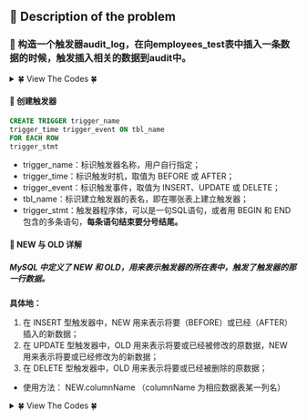 ## &#128044; Description of the problem


### &#127800; 构造一个触发器audit_log，在向employees_test表中插入一条数据的时候，触发插入相关的数据到audit中。



<details>
<summary>&#127808; View The Codes &#127808;</summary>
  

```sql
CREATE TABLE employees_test(
ID INT PRIMARY KEY NOT NULL,
NAME TEXT NOT NULL,
AGE INT NOT NULL,
ADDRESS CHAR(50),
SALARY REAL
);
CREATE TABLE audit(
EMP_no INT NOT NULL,
NAME TEXT NOT NULL
);
```
</details>

#### &#127800; 创建触发器
```sql
CREATE TRIGGER trigger_name
trigger_time trigger_event ON tbl_name
FOR EACH ROW
trigger_stmt
```
- trigger_name：标识触发器名称，用户自行指定；
- trigger_time：标识触发时机，取值为 BEFORE 或 AFTER；
- trigger_event：标识触发事件，取值为 INSERT、UPDATE 或 DELETE；
- tbl_name：标识建立触发器的表名，即在哪张表上建立触发器；
- trigger_stmt：触发器程序体，可以是一句SQL语句，或者用 BEGIN 和 END 包含的多条语句，**每条语句结束要分号结尾。**

#### &#127800; NEW 与 OLD 详解
##### MySQL 中定义了 NEW 和 OLD，用来表示触发器的所在表中，触发了触发器的那一行数据。
**具体地：**

1. 在 INSERT 型触发器中，NEW 用来表示将要（BEFORE）或已经（AFTER）插入的新数据；
2. 在 UPDATE 型触发器中，OLD 用来表示将要或已经被修改的原数据，NEW 用来表示将要或已经修改为的新数据；
3. 在 DELETE 型触发器中，OLD 用来表示将要或已经被删除的原数据；
  - 使用方法： NEW.columnName （columnName 为相应数据表某一列名） 
  
  
<details>
<summary>&#127808; View The Codes &#127808;</summary>
  
```sql
CREATE TRIGGER audit_log AFTER INSERT ON employees_test FOR EACH ROW
BEGIN
     INSERT INTO audit
     VALUES (new.id, new.name);
END

# create trigger audit_log 
# after insert on employees_test for each row
# begin 
#     insert into audit
#     values(new.id, new.name);
# end
```
</details>